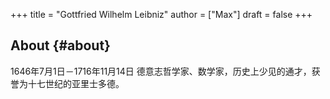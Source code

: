 +++
title = "Gottfried Wilhelm Leibniz"
author = ["Max"]
draft = false
+++

## About {#about}

1646年7月1日－1716年11月14日
德意志哲学家、数学家，历史上少见的通才，获誉为十七世纪的亚里士多德。
